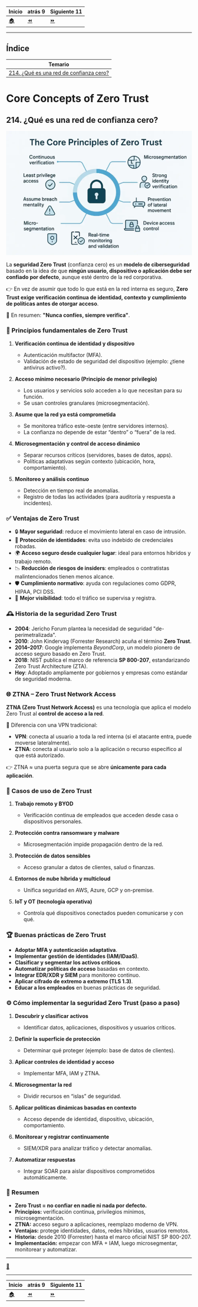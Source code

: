 | **Inicio**         | **atrás 9**                                         | **Siguiente 11**                                 |
| ------------------ | --------------------------------------------------- | ------------------------------------------------ |
| [🏠](../README.md) | [⏪](./8_9_Learn_how_Malware_Operates_and_Types.md) | [⏩](./8_11_Roles_of_Compliance_and_Auditors.md) |

---

## **Índice**

| Temario                                                                          |
| -------------------------------------------------------------------------------- |
| [214. ¿Qué es una red de confianza cero?](#214-qué-es-una-red-de-confianza-cero) |

# **Core Concepts of Zero Trust**

## **214. ¿Qué es una red de confianza cero?**

![red de confianza cero](/img/8_Security_Skills_and_Knowledge/red_de_confianza_cero.webp "red de confianza cero")

La **seguridad Zero Trust** (confianza cero) es un **modelo de ciberseguridad** basado en la idea de que **ningún usuario, dispositivo o aplicación debe ser confiado por defecto**, aunque esté dentro de la red corporativa.

👉 En vez de asumir que todo lo que está en la red interna es seguro, **Zero Trust exige verificación continua de identidad, contexto y cumplimiento de políticas antes de otorgar acceso**.

📌 En resumen: **"Nunca confíes, siempre verifica"**.

### 📜 Principios fundamentales de Zero Trust

1. **Verificación continua de identidad y dispositivo**

   - Autenticación multifactor (MFA).
   - Validación de estado de seguridad del dispositivo (ejemplo: ¿tiene antivirus activo?).

2. **Acceso mínimo necesario (Principio de menor privilegio)**

   - Los usuarios y servicios solo acceden a lo que necesitan para su función.
   - Se usan controles granulares (microsegmentación).

3. **Asume que la red ya está comprometida**

   - Se monitorea tráfico este-oeste (entre servidores internos).
   - La confianza no depende de estar “dentro” o “fuera” de la red.

4. **Microsegmentación y control de acceso dinámico**

   - Separar recursos críticos (servidores, bases de datos, apps).
   - Políticas adaptativas según contexto (ubicación, hora, comportamiento).

5. **Monitoreo y análisis continuo**

   - Detección en tiempo real de anomalías.
   - Registro de todas las actividades (para auditoría y respuesta a incidentes).

### ✅ Ventajas de Zero Trust

- 🔒 **Mayor seguridad**: reduce el movimiento lateral en caso de intrusión.
- 👤 **Protección de identidades**: evita uso indebido de credenciales robadas.
- 🌍 **Acceso seguro desde cualquier lugar**: ideal para entornos híbridos y trabajo remoto.
- 📉 **Reducción de riesgos de insiders**: empleados o contratistas malintencionados tienen menos alcance.
- 🛡️ **Cumplimiento normativo**: ayuda con regulaciones como GDPR, HIPAA, PCI DSS.
- 🚀 **Mejor visibilidad**: todo el tráfico se supervisa y registra.

### 🕰️ Historia de la seguridad Zero Trust

- **2004**: Jericho Forum plantea la necesidad de seguridad "de-perimetralizada".
- **2010**: John Kindervag (Forrester Research) acuña el término **Zero Trust**.
- **2014–2017**: Google implementa _BeyondCorp_, un modelo pionero de acceso seguro basado en Zero Trust.
- **2018**: NIST publica el marco de referencia **SP 800-207**, estandarizando Zero Trust Architecture (ZTA).
- **Hoy**: Adoptado ampliamente por gobiernos y empresas como estándar de seguridad moderna.

### 🌐 ZTNA – Zero Trust Network Access

**ZTNA (Zero Trust Network Access)** es una tecnología que aplica el modelo Zero Trust al **control de acceso a la red**.

📌 Diferencia con una VPN tradicional:

- **VPN**: conecta al usuario a toda la red interna (si el atacante entra, puede moverse lateralmente).
- **ZTNA**: conecta al usuario solo a la aplicación o recurso específico al que está autorizado.

👉 ZTNA ≈ una puerta segura que se abre **únicamente para cada aplicación**.

### 🎯 Casos de uso de Zero Trust

1. **Trabajo remoto y BYOD**

   - Verificación continua de empleados que acceden desde casa o dispositivos personales.

2. **Protección contra ransomware y malware**

   - Microsegmentación impide propagación dentro de la red.

3. **Protección de datos sensibles**

   - Acceso granular a datos de clientes, salud o finanzas.

4. **Entornos de nube híbrida y multicloud**

   - Unifica seguridad en AWS, Azure, GCP y on-premise.

5. **IoT y OT (tecnología operativa)**

   - Controla qué dispositivos conectados pueden comunicarse y con qué.

### 🏆 Buenas prácticas de Zero Trust

- **Adoptar MFA y autenticación adaptativa**.
- **Implementar gestión de identidades (IAM/IDaaS)**.
- **Clasificar y segmentar los activos críticos**.
- **Automatizar políticas de acceso** basadas en contexto.
- **Integrar EDR/XDR y SIEM** para monitoreo continuo.
- **Aplicar cifrado de extremo a extremo (TLS 1.3)**.
- **Educar a los empleados** en buenas prácticas de seguridad.

### ⚙️ Cómo implementar la seguridad Zero Trust (paso a paso)

1. **Descubrir y clasificar activos**

   - Identificar datos, aplicaciones, dispositivos y usuarios críticos.

2. **Definir la superficie de protección**

   - Determinar qué proteger (ejemplo: base de datos de clientes).

3. **Aplicar controles de identidad y acceso**

   - Implementar MFA, IAM y ZTNA.

4. **Microsegmentar la red**

   - Dividir recursos en “islas” de seguridad.

5. **Aplicar políticas dinámicas basadas en contexto**

   - Acceso depende de identidad, dispositivo, ubicación, comportamiento.

6. **Monitorear y registrar continuamente**

   - SIEM/XDR para analizar tráfico y detectar anomalías.

7. **Automatizar respuestas**

   - Integrar SOAR para aislar dispositivos comprometidos automáticamente.

### 📌 Resumen

- **Zero Trust = no confiar en nadie ni nada por defecto.**
- **Principios:** verificación continua, privilegios mínimos, microsegmentación.
- **ZTNA:** acceso seguro a aplicaciones, reemplazo moderno de VPN.
- **Ventajas:** protege identidades, datos, redes híbridas, usuarios remotos.
- **Historia:** desde 2010 (Forrester) hasta el marco oficial NIST SP 800-207.
- **Implementación:** empezar con MFA + IAM, luego microsegmentar, monitorear y automatizar.

---

[🔼](#índice)

---

| **Inicio**         | **atrás 9**                                         | **Siguiente 11**                                 |
| ------------------ | --------------------------------------------------- | ------------------------------------------------ |
| [🏠](../README.md) | [⏪](./8_9_Learn_how_Malware_Operates_and_Types.md) | [⏩](./8_11_Roles_of_Compliance_and_Auditors.md) |
